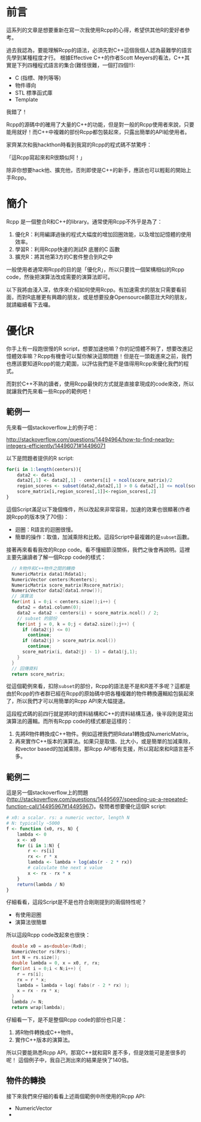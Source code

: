 # 前言

這系列的文章是想要重新在寫一次我使用Rcpp的心得，希望供其他R的愛好者參考。

過去我認為，要能理解Rcpp的語法，必須先對C++這個我個人認為最難學的語言先學到某種程度才行。
根據Effective C++的作者Scott Meyers的看法，C++其實是下列四種程式語言的集合(難怪很難，一個打四個!!):

- C (指標、陣列等等)
- 物件導向
- STL 標準函式庫
- Template

我錯了！

Rcpp的源碼中的確用了大量的C++的功能，但是對一般的Rcpp使用者來說，只要能用就好！而C++中複雜的部份Rcpp都包裝起來，只露出簡單的API給使用者。

家齊某次和我hackthon時看到我寫的Rcpp的程式碼不禁驚呼：

「這Rcpp寫起來和R很類似阿！」

除非你想要hack他、擴充他，否則即使是C++的新手，應該也可以輕鬆的開始上手Rcpp。

# 簡介

Rcpp 是一個整合R和C++的library。通常使用Rcpp不外乎是為了：

1. 優化R：利用編譯過後的程式大幅度的增加回圈效能，以及增加記憶體的使用效率。
1. 學習R：利用Rcpp快速的測試R 底層的C 函數
1. 擴充R：將其他第3方的C套件整合到R之中

一般使用者通常用Rcpp的目的是「優化R」，所以只要找一個架構相似的Rcpp code，然後把演算法改成需要的演算法即可。

以下我將由淺入深，依序來介紹如何使用Rcpp。有加速需求的朋友只需要看前面，而對R底層更有興趣的朋友，或是想要投身Opensource願意壯大R的朋友，就請繼續看下去囉。

# 優化R

你手上有一段跑很慢的R script，想要加速他嘛？你的記憶體不夠了，想要改進記憶體效率嘛？Rcpp有機會可以幫你解決這類問題！但是在一頭栽進來之前，我們也應該要知道Rcpp的能力範圍，以評估我們是不是值得用Rcpp來優化我們的程式。

而對於C++不熟的讀者，使用Rcpp最快的方式就是直接拿現成的code來改，所以就讓我們先來看一些Rcpp的範例吧！

## 範例一

先來看一個stackoverflow上的例子吧：

<http://stackoverflow.com/questions/14494964/how-to-find-nearby-integers-efficiently/14496071#14496071>

以下是問題者提供的R script:

```r
for(i in 1:length(centers)){
	data2 <- data1
	data2[,1] <- data2[,1] - centers[i] + ncol(score_matrix)/2
	region_scores <- subset(data2,data2[,1] > 0 & data2[,1] <= ncol(score_matrix))
	score_matrix[i,region_scores[,1]]<-region_scores[,2]
}
```

這個Script滿足以下幾個條件，所以改起來非常容易，加速的效果也很顯著(作者說Rcpp的版本快了70倍)：

- 迴圈：R語言的迴圈很慢。
- 簡單的操作：取值，加減乘除和比較。這段Script中最複雜的是`subset`函數。

接著再來看看我改的Rcpp code。看不懂細節沒關係，我們之後會再說明。這裡主要先讓讀者了解一個Rcpp code的樣式：

```cpp
  // R物件和C++物件之間的轉換
  NumericMatrix data1(Rdata1); 
  NumericVector centers(Rcenters);
  NumericMatrix score_matrix(Rscore_matrix);
  NumericVector data2(data1.nrow());
  // 演算法
  for(int i = 0;i < centers.size();i++) {
    data2 = data1.column(0);
    data2 = data2 - centers(i) + score_matrix.ncol() / 2;
    // subset 的部份
    for(int j = 0, k = 0;j < data2.size();j++) { 
      if (data2(j) <= 0)
        continue;
      if (data2(j) > score_matrix.ncol())
        continue;
      score_matrix(i, data2(j) - 1) = data1(j,1);
    }
  }
  // 回傳資料
  return score_matrix;
```

從這個範例來看，扣除`subset`的部份，Rcpp的語法是不是和R差不多呢？這都是由於Rcpp的作者群已經在Rcpp的原始碼中把各種複雜的物件轉換邏輯給包裝起來了，所以我們才可以用簡單的Rcpp API來大幅提速。

這段程式碼的前四行就是將R的資料結構和C++的資料結構互通，後半段則是寫出演算法的邏輯。而所有Rcpp code的樣式都是這樣的：

1. 先將R物件轉換成C++物件。例如這裡我們把Rdata1轉換成NumericMatrix。
1. 再來實作C++版本的演算法。如果只是取值、比大小，或是簡單的加減乘除，和vector based的加減乘除，那Rcpp API都有支援，所以寫起來和R語言差不多。

## 範例二

這是另一個stackoverflow上的問題(<http://stackoverflow.com/questions/14495697/speeding-up-a-repeated-function-call/14495967#14495967>)。發問者想要優化這個R script:

```r
# x0: a scalar. rs: a numeric vector, length N
# N: typically ~5000
f <- function (x0, rs, N) {
    lambda <- 0                                                                 
    x <- x0                                                                     
    for (i in 1:N) {                                                            
        r <- rs[i]                                                              
        rx <- r * x                                                             
        lambda <- lambda + log(abs(r - 2 * rx))                                 
        # calculate the next x value
        x <- rx - rx * x                                                        
    }                                                                           
    return(lambda / N)                                                          
}
```

仔細看看，這段Script是不是也符合剛剛提到的兩個特性呢？

- 有使用迴圈
- 演算法很簡單

所以這段Rcpp code改起來也很快：

```cpp
  double x0 = as<double>(Rx0);
  NumericVector rs(Rrs);
  int N = rs.size();
  double lambda = 0, x = x0, r, rx;
  for(int i = 0;i < N;i++) {
    r = rs[i];
    rx = r * x;
    lambda = lambda + log( fabs(r - 2 * rx) );
    x = rx - rx * x;
  }
  lambda /= N;
  return wrap(lambda);
```

仔細看一下，是不是整個Rcpp code的部份也只是：

1. 將R物件轉換成C++物件。
1. 實作C++版本的演算法。

所以只要能熟悉Rcpp API，那寫C++就和寫R 差不多，但是效能可是差很多的呢！
這個例子中，我自己測出來的結果是快了140倍。

## 物件的轉換

接下來我們來仔細的看看上述兩個範例中所使用的Rcpp API:

- NumericVector
- 
